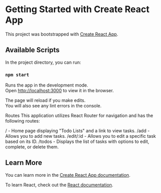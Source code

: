 # Getting Started with Create React App

This project was bootstrapped with [Create React App](https://github.com/facebook/create-react-app).

## Available Scripts

In the project directory, you can run:

### `npm start`

Runs the app in the development mode.\
Open [http://localhost:3000](http://localhost:3000) to view it in the browser.

The page will reload if you make edits.\
You will also see any lint errors in the console.

Routes
This application utilizes React Router for navigation and has the following routes:

/ - Home page displaying "Todo Lists" and a link to view tasks.
/add - Allows you to add new tasks.
/edit/:id - Allows you to edit a specific task based on its ID.
/todos - Displays the list of tasks with options to edit, complete, or delete them.

## Learn More

You can learn more in the [Create React App documentation](https://facebook.github.io/create-react-app/docs/getting-started).

To learn React, check out the [React documentation](https://reactjs.org/).
